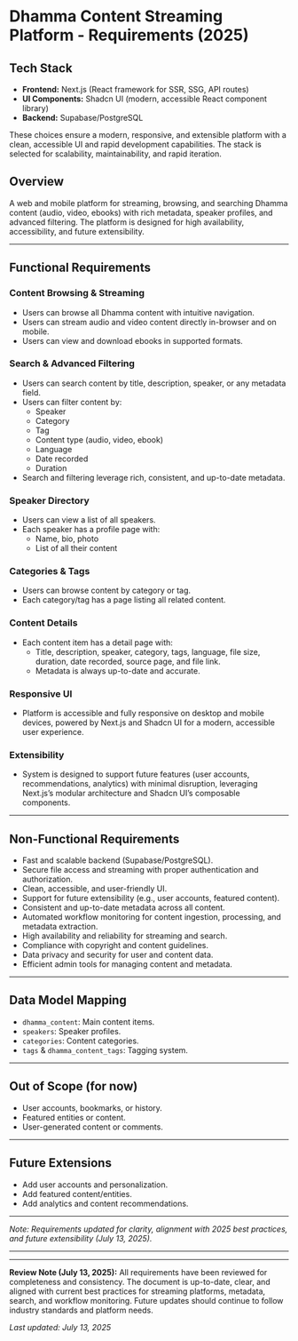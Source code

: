 # Dhamma Content Streaming Platform - Requirements (2025)

## Tech Stack

- **Frontend:** Next.js (React framework for SSR, SSG, API routes)
- **UI Components:** Shadcn UI (modern, accessible React component library)
- **Backend:** Supabase/PostgreSQL

These choices ensure a modern, responsive, and extensible platform with a clean, accessible UI and rapid development capabilities. The stack is selected for scalability, maintainability, and rapid iteration.

## Overview

A web and mobile platform for streaming, browsing, and searching Dhamma content (audio, video, ebooks) with rich metadata, speaker profiles, and advanced filtering. The platform is designed for high availability, accessibility, and future extensibility.

---

## Functional Requirements

### Content Browsing & Streaming

- Users can browse all Dhamma content with intuitive navigation.
- Users can stream audio and video content directly in-browser and on mobile.
- Users can view and download ebooks in supported formats.

### Search & Advanced Filtering

- Users can search content by title, description, speaker, or any metadata field.
- Users can filter content by:
  - Speaker
  - Category
  - Tag
  - Content type (audio, video, ebook)
  - Language
  - Date recorded
  - Duration
- Search and filtering leverage rich, consistent, and up-to-date metadata.

### Speaker Directory

- Users can view a list of all speakers.
- Each speaker has a profile page with:
  - Name, bio, photo
  - List of all their content

### Categories & Tags

- Users can browse content by category or tag.
- Each category/tag has a page listing all related content.

### Content Details

- Each content item has a detail page with:
  - Title, description, speaker, category, tags, language, file size, duration, date recorded, source page, and file link.
  - Metadata is always up-to-date and accurate.

### Responsive UI

- Platform is accessible and fully responsive on desktop and mobile devices, powered by Next.js and Shadcn UI for a modern, accessible user experience.

### Extensibility

- System is designed to support future features (user accounts, recommendations, analytics) with minimal disruption, leveraging Next.js’s modular architecture and Shadcn UI’s composable components.

---

## Non-Functional Requirements

- Fast and scalable backend (Supabase/PostgreSQL).
- Secure file access and streaming with proper authentication and authorization.
- Clean, accessible, and user-friendly UI.
- Support for future extensibility (e.g., user accounts, featured content).
- Consistent and up-to-date metadata across all content.
- Automated workflow monitoring for content ingestion, processing, and metadata extraction.
- High availability and reliability for streaming and search.
- Compliance with copyright and content guidelines.
- Data privacy and security for user and content data.
- Efficient admin tools for managing content and metadata.

---

## Data Model Mapping

- `dhamma_content`: Main content items.
- `speakers`: Speaker profiles.
- `categories`: Content categories.
- `tags` & `dhamma_content_tags`: Tagging system.

---

## Out of Scope (for now)

- User accounts, bookmarks, or history.
- Featured entities or content.
- User-generated content or comments.

---

## Future Extensions

- Add user accounts and personalization.
- Add featured content/entities.
- Add analytics and content recommendations.

---

_Note: Requirements updated for clarity, alignment with 2025 best practices, and future extensibility (July 13, 2025)._

---

---

**Review Note (July 13, 2025):**
All requirements have been reviewed for completeness and consistency. The document is up-to-date, clear, and aligned with current best practices for streaming platforms, metadata, search, and workflow monitoring. Future updates should continue to follow industry standards and platform needs.

_Last updated: July 13, 2025_
